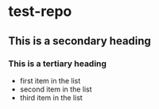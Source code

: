 test-repo
=========

## This is a secondary heading
### This is a tertiary heading

* first item in the list
* second item in the list
* third item in the list
